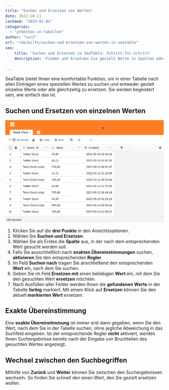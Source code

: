 ```yaml
---
title: "Suchen und Ersetzen von Werten"
date: 2022-10-11
lastmod: "2023-01-02"
categories: 
  - "arbeiten-in-tabellen"
author: "nsc2"
url: "/de/hilfe/suchen-und-ersetzen-von-werten-in-seatable"
seo:
    title: 'Suchen und Ersetzen in SeaTable: Schritt-für-Schritt'
    description: 'Finden und Ersetzen Sie gezielt Werte in Spalten oder die ganze Tabelle. Exakte Übereinstimmungen, einfache Navigation, alle Ergebnisse markiert.'

---
```


SeaTable bietet Ihnen eine komfortable Funktion, um in einer Tabelle nach allen Einträgen eines speziellen Wertes zu suchen und entweder gezielt einzelne Werte oder alle gleichzeitig zu ersetzen. Sie werden begeistert sein, wie einfach das ist.

## Suchen und Ersetzen von einzelnen Werten

![Suchen und Ersetzen von Werten ](images/find-and-replace-values-4.gif)

1. Klicken Sie auf die **drei Punkte** in den Ansichtsoptionen.
2. Wählen Sie **Suchen und Ersetzen**.
3. Wählen Sie als Erstes die **Spalte** aus, in der nach dem entsprechenden Wert gesucht werden soll.
4. Falls Sie ausschließlich nach **exakten Übereinstimmungen** suchen, **aktivieren** Sie den entsprechenden **Regler**.
5. Im Feld **Suchen nach** tragen Sie anschließend den entsprechenden **Wert** ein, nach dem Sie suchen.
6. Geben Sie im Feld **Ersetzen mit** einen beliebigen **Wert** ein, mit dem Sie den gesuchten Wert **ersetzen** möchten.
7. Nach Ausfüllen aller Felder werden Ihnen die **gefundenen Werte** in der Tabelle **farbig** markiert. Mit einem Klick auf **Ersetzen** können Sie den aktuell **markierten Wert** ersetzen.

## Exakte Übereinstimmung

Eine **exakte Übereinstimmung** ist immer erst dann gegeben, wenn Sie den Wert, nach dem Sie in der Tabelle suchen, ohne jegliche Abweichung in das Suchfeld eingeben. Ist der entsprechende Regler **nicht** aktiviert, werden Ihnen Suchergebnisse bereits nach der Eingabe von Bruchteilen des gesuchten Wertes angezeigt.

## Wechsel zwischen den Suchbegriffen

Mithilfe von **Zurück** und **Weiter** können Sie zwischen den Suchergebnissen wechseln. So finden Sie schnell den einen Wert, den Sie gezielt ersetzen wollen.
